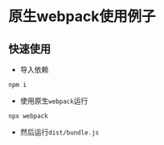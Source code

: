 # 原生webpack使用例子

## 快速使用

- 导入依赖
```shell
npm i
```

- 使用原生`webpack`运行
```shell
npx webpack
```

- 然后运行`dist/bundle.js`